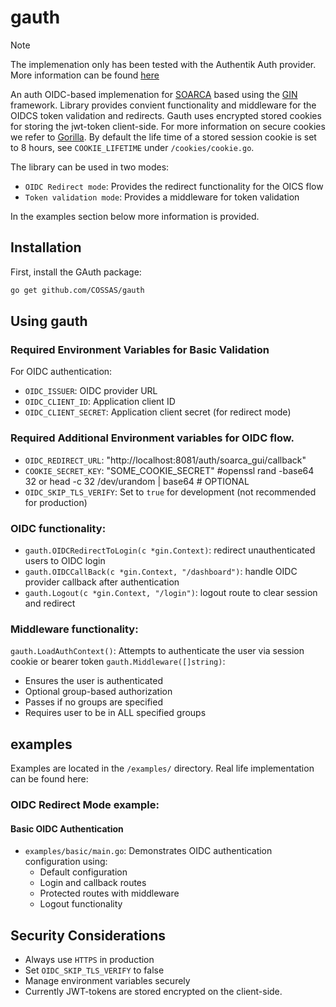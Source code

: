 # gauth

> [!NOTE]
> The implemenation only has been tested with the Authentik Auth provider. More information can be found [here](https://goauthentik.io/)


An auth OIDC-based implemenation for [SOARCA](https://github.com/COSSAS/SOARCA) based using the [GIN](https://github.com/gin-gonic/gin) framework. Library provides convient functionality and middleware for the OIDCS token validation and redirects. 
Gauth uses encrypted stored cookies for storing the jwt-token client-side. For more information on secure cookies we refer to [Gorilla](https://github.com/gorilla/sessions). By default the life time of a stored session cookie is set to 8 hours, see `COOKIE_LIFETIME` under `/cookies/cookie.go`. 


The library can be used in two modes: 

- `OIDC Redirect mode`: Provides the redirect functionality for the OICS flow
- `Token validation mode`: Provides a middleware for token validation

In the examples section below more information is provided. 

## Installation

First, install the GAuth package:
```bash
go get github.com/COSSAS/gauth
```
## Using gauth 


### Required Environment Variables for Basic Validation

For OIDC authentication:
- `OIDC_ISSUER`: OIDC provider URL
- `OIDC_CLIENT_ID`: Application client ID
- `OIDC_CLIENT_SECRET`: Application client secret (for redirect mode)

### Required Additional Environment variables for OIDC flow. 

- `OIDC_REDIRECT_URL`: "http://localhost:8081/auth/soarca_gui/callback"
- `COOKIE_SECRET_KEY`: "SOME_COOKIE_SECRET" #openssl rand -base64 32  or head -c 32 /dev/urandom | base64 # OPTIONAL
- `OIDC_SKIP_TLS_VERIFY`: Set to `true` for development (not recommended for production)


### OIDC functionality:

- `gauth.OIDCRedirectToLogin(c *gin.Context)`: redirect unauthenticated users to OIDC login
- `gauth.OIDCCallBack(c *gin.Context, "/dashboard")`: handle OIDC provider callback after authentication
- `gauth.Logout(c *gin.Context, "/login")`: logout route to clear session and redirect

### Middleware functionality:

`gauth.LoadAuthContext()`: Attempts to authenticate the user via session cookie or bearer token
`gauth.Middleware([]string)`:
- Ensures the user is authenticated
- Optional group-based authorization
- Passes if no groups are specified
- Requires user to be in ALL specified groups


## examples

Examples are located in the `/examples/` directory. Real life implementation can be found here: <To be added>

### OIDC Redirect Mode example:

#### Basic OIDC Authentication
- `examples/basic/main.go`: Demonstrates OIDC authentication configuration using:
  - Default configuration
  - Login and callback routes
  - Protected routes with middleware
  - Logout functionality


## Security Considerations

- Always use `HTTPS` in production
- Set `OIDC_SKIP_TLS_VERIFY` to false
- Manage environment variables securely
- Currently JWT-tokens are stored encrypted on the client-side. 
